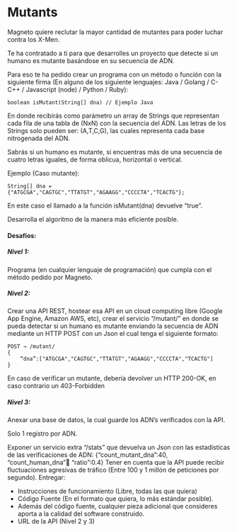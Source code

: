 # Mutants

Magneto quiere reclutar la mayor cantidad de mutantes para poder luchar
contra los X-Men.

Te ha contratado a ti para que desarrolles un proyecto que detecte si un
humano es mutante basándose en su secuencia de ADN.

Para eso te ha pedido crear un programa con un método o función con la siguiente firma (En
alguno de los siguiente lenguajes: Java / Golang / C-C++ / Javascript (node) / Python / Ruby):

    boolean isMutant(String[] dna) // Ejemplo Java

En donde recibirás como parámetro un array de Strings que representan cada fila de una tabla
de (NxN) con la secuencia del ADN. Las letras de los Strings solo pueden ser: (A,T,C,G), las
cuales representa cada base nitrogenada del ADN.

Sabrás si un humano es mutante, si encuentras más de una secuencia de cuatro letras
iguales​, de forma oblicua, horizontal o vertical.

Ejemplo (Caso mutante):

    String[] dna = {"ATGCGA","CAGTGC","TTATGT","AGAAGG","CCCCTA","TCACTG"};
    
En este caso el llamado a la función isMutant(dna) devuelve “true”.

Desarrolla el algoritmo de la manera más eficiente posible.

#### Desafíos:

##### Nivel 1:

Programa (en cualquier lenguaje de programación) que cumpla con el método pedido por
Magneto.

##### Nivel 2:

Crear una API REST, hostear esa API en un cloud computing libre (Google App Engine,
Amazon AWS, etc), crear el servicio “/mutant/” en donde se pueda detectar si un humano es
mutante enviando la secuencia de ADN mediante un HTTP POST con un Json el cual tenga el
siguiente formato:

    POST → /mutant/
    {
        “dna”:["ATGCGA","CAGTGC","TTATGT","AGAAGG","CCCCTA","TCACTG"]
    }
    
En caso de verificar un mutante, debería devolver un HTTP 200-OK, en caso contrario un
403-Forbidden

##### Nivel 3:

Anexar una base de datos, la cual guarde los ADN’s verificados con la API.

Solo 1 registro por ADN.

Exponer un servicio extra “/stats” que devuelva un Json con las estadísticas de las
verificaciones de ADN: {“count_mutant_dna”:40, “count_human_dna”:100: “ratio”:0.4}
Tener en cuenta que la API puede recibir fluctuaciones agresivas de tráfico (Entre 100 y 1
millón de peticiones por segundo).
Entregar:

- Instrucciones de funcionamiento (Libre, todas las que quiera)
- Código Fuente (En el formato que quiera, lo más estándar posible).
- Además del código fuente, cualquier pieza adicional que consideres aporta a la calidad
del software construido.
- URL de la API (Nivel 2 y 3)